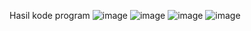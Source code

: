 Hasil kode program
![image](https://github.com/syahdana2/ComponentReactJS/assets/144450729/5e0bbd84-87aa-40f0-aea4-a8d527003a79)
![image](https://github.com/syahdana2/ComponentReactJS/assets/144450729/f87bc267-a04d-437c-82df-7e0c27cf79d7)
![image](https://github.com/syahdana2/ComponentReactJS/assets/144450729/1fdc7306-f735-4586-92e4-21eeda5d2a08)
![image](https://github.com/syahdana2/ComponentReactJS/assets/144450729/13094492-9983-468c-b0c6-3e93dd512e1c)
